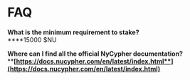 # FAQ

**What is the minimum requirement to stake?**\
****15000 $NU

**Where can I find all the official NyCypher documentation?**\
****[**https://docs.nucypher.com/en/latest/index.html**](https://docs.nucypher.com/en/latest/index.html)****
